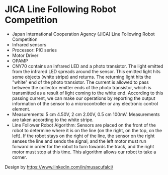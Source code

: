 # JICA Line Following Robot Competition

- Japan International Cooperation Agency (JICA) Line Following Robot Competition
- Infrared sensors
- Processor: PIC series
- Motor Driver
- OPAMP
- CNY70 contains an infrared LED and a photo transistor. The light emitted from the infrared LED spreads around the sensor. This emitted light hits some objects (white stripe) and returns. The returning light hits the "white" end of the photo transistor. The current is allowed to pass between the collector emitter ends of the photo transistor, which is transmitted as a result of light coming to the white end. According to this passing current, we can make our operations by reporting the output information of the sensor to a microcontroller or any electronic control element.
- Measurements: 5 cm 4.50V, 2 cm 2.00V, 0.5 cm 100mV. Measurements are taken according to the white stripe.
- Line Follower Robot Algorithm: Sensors are placed on the front of the robot to determine where it is on the line (on the right, on the top, on the left). If the robot stays on the right of the line, the sensor on the right senses the line and sends the signal, and the left motor must run forward in order for the robot to turn towards the track, and the right motor must stop at this time. This algorithm allows our robot to take a corner.

Design by https://www.linkedin.com/in/musacufalci/
